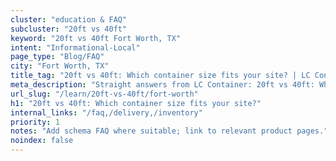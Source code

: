 ```yaml
---
cluster: "education & FAQ"
subcluster: "20ft vs 40ft"
keyword: "20ft vs 40ft Fort Worth, TX"
intent: "Informational-Local"
page_type: "Blog/FAQ"
city: "Fort Worth, TX"
title_tag: "20ft vs 40ft: Which container size fits your site? | LC Container"
meta_description: "Straight answers from LC Container: 20ft vs 40ft: Which container size fits your site?. Local expertise Since 2003."
url_slug: "/learn/20ft-vs-40ft/fort-worth"
h1: "20ft vs 40ft: Which container size fits your site?"
internal_links: "/faq,/delivery,/inventory"
priority: 1
notes: "Add schema FAQ where suitable; link to relevant product pages."
noindex: false
---
```


<!-- TODO: Add unique city/inventory copy, images, and internal links here. -->
